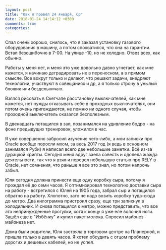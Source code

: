 ```yaml
---
layout: post
title: "Как я провёл 24 января, Ср"
date: 2018-01-24 14:14:12 +0300
comments: true
categories: 
---
```

Спал очень хорошо, снилось, что я заказал установку газового оборудования в машину, а потом спохватился, что она на гарантии. Встал безошибочно в 7-00. На улице -10, но не холодно. Отвез всех, как обычно.

Работы у меня нет, и меня это уже довольно давно угнетает, как мне кажется, я начинаю деградировать не в переносном, а в прямом смысле. Все вокруг только и делают, что решают задачи, внедряют технологии, участвуют в совещаниях и др, а я только строчу в унылый бложик или бездельничаю.

Взялся рисовать в Скетчапе расстановку выключателей, как мне кажется, нет нужды отказывать себе в проходных выключателях, они потом очень пригождаются, не помню ни одного случая, чтобы проходной выключатель оказался бесполезным.

В двенадцать потащился в зал, позанимался на удивление бодро - на фоне предыдущих тренировок, уложился в час.

Я уже совершенно забросил изучение чего-либо, а мои записки про Oracle вообще поросли мхом, за весь 2017 год (я ведь в основном занимался Руби) я написал всего две небольшие заметки. Всё из-за дурацкой крипты. Сегодня меня вдруг заела совесть и одолела жажда деятельности, так что я взял и перевел небольшую статью про RELY в Oracle, нет сомнения, что раньше я все это знал, но потом напрочь забыл. 

Юля сегодня должна принести еще одну коробку сыра, потому я прождал её до семи часов. Я оптимизировал технологию доставки сыра на работу - встретился с Юлей на 1905 года, забрал сыр и потащился обратно на работу. Хлопотно, зато не надо возить коробку туда-сюда до метро. Два килограмма пристроил сразу, еще три запихнул в холодильник. И снова потащился к метро, можно представить, что все это непринужденные прогулки, хотя к концу я уже еле волочил ноги. Зашёл еще в "Избёнку" и купил пакет молока. Спросил майонез - майонеза нет. 

Дома были родители, Юля застряла в торговом центре на Планерной, и пришла только в девять часов. Я хотел обсудить с отцом проблему дорогих и дешевых кабелей, но не успел.